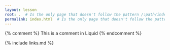 ```yaml
---
layout: lesson
root: .  # Is the only page that doesn't follow the pattern /:path/index.html
permalink: index.html  # Is the only page that doesn't follow the pattern /:path/index.html
---
```

<!-- Add an introduction message here -->

{% comment %} This is a comment in Liquid {% endcomment %}

{% include links.md %}